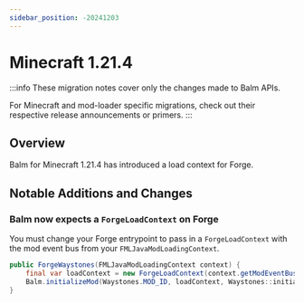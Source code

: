 ```yaml
---
sidebar_position: -20241203
---
```


# Minecraft 1.21.4

:::info
These migration notes cover only the changes made to Balm APIs. 

For Minecraft and mod-loader specific migrations, check out their respective release announcements or primers.
:::

## Overview

Balm for Minecraft 1.21.4 has introduced a load context for Forge.

## Notable Additions and Changes

### Balm now expects a `ForgeLoadContext` on Forge

You must change your Forge entrypoint to pass in a `ForgeLoadContext` with the mod event bus from your `FMLJavaModLoadingContext`.

```java title="Example on NeoForge"
public ForgeWaystones(FMLJavaModLoadingContext context) {
    final var loadContext = new ForgeLoadContext(context.getModEventBus());
    Balm.initializeMod(Waystones.MOD_ID, loadContext, Waystones::initialize);
}
```